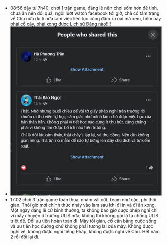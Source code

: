 - 08:56 dậy từ 7h40, chơi 1 trận game, đáng lẽ nên chơi sớm hơn để tỉnh, chưa ăn nên đói quá, ngồi lướt watch facebook tới giờ, chả có tâm trạng về Chu nữa dù tí nữa làm việc liên tục cũng đâm ra oải mà xem, hôm nay phải cố cày, phải xong được Lịch sử Đảng nào!!!!
- ![image.png](../assets/image_1712722263797_0.png)
- 17:02 chơi 3 trận game toàn thua, nhảm vãi cứt, team như cặc, phí thời gian. Thôi giờ mới chính thức nhảy vào làm sau khi đi in và đi ăn xong. Một ngày đáng lẽ cứ bình thường, ta không bao giờ được phép nghỉ chỉ vì mấy chuyện ở trường ULIS nữa, không thì không gọi là ta chống ULIS triệt để. Đổi ưu tiên hoàn toàn đi. Mày tối giản, cố cân bằng cuộc sống và ưu tiên học đường chứ không phải tương lai của mày. Không được nghỉ vẽ, không được nghỉ tiếng Pháp, không được nghỉ về Chu. Hết năm 2 rồi đổi lại đi.